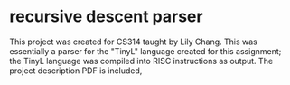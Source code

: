 # recursive descent parser
This project was created for CS314 taught by Lily Chang. 
This was essentially a parser for the "TinyL" language created for this assignment; the TinyL language was compiled into RISC instructions as output. The project description PDF is included,
